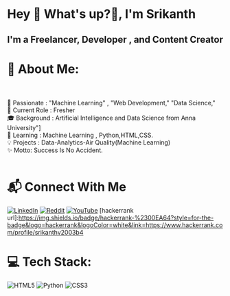 # Hey 👋 What's up?👋, I'm Srikanth

## I'm a Freelancer, Developer , and Content Creator

# 💫 About Me:
<br><br>🌟 Passionate : "Machine Learning" , "Web Development," "Data Science,"<br>💼 Current Role : Fresher<br>🎓 Background : Artificial Intelligence and Data Science from Anna University"]<br>🌱 Learning : Machine Learning , Python,HTML,CSS.<br>💡 Projects : Data-Analytics-Air Quality(Machine Learning)<br>✨ Motto: Success Is No Accident.<br><br>


# 📬 Connect With Me
[![LinkedIn](https://img.shields.io/badge/LinkedIn-%230077B5.svg?logo=linkedin&logoColor=white)](https://linkedin.com/in/https://www.linkedin.com/in/srikanthv3047/) [![Reddit](https://img.shields.io/badge/Reddit-%23FF4500.svg?logo=Reddit&logoColor=white)](https://reddit.com/user/https://www.reddit.com/user/Srikanth_3047/) [![YouTube](https://img.shields.io/badge/YouTube-%23FF0000.svg?logo=YouTube&logoColor=white)](https://youtube.com/@https://www.youtube.com/channel/UC1drMn5skPyZOOpFo3C1Yag) 
[hackerrank url]:https://img.shields.io/badge/hackerrank-%2300EA64?style=for-the-badge&logo=hackerrank&logoColor=white&link=https://www.hackerrank.com/profile/srikanthv2003b4
# 💻 Tech Stack:
![HTML5](https://img.shields.io/badge/html5-%23E34F26.svg?style=for-the-badge&logo=html5&logoColor=white) ![Python](https://img.shields.io/badge/python-3670A0?style=for-the-badge&logo=python&logoColor=ffdd54) ![CSS3](https://img.shields.io/badge/css3-%231572B6.svg?style=for-the-badge&logo=css3&logoColor=white)
